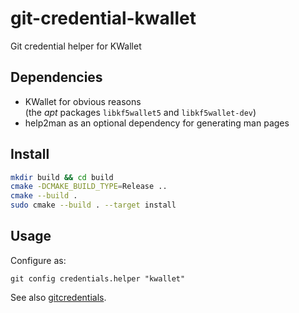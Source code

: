 # git-credential-kwallet

Git credential helper for KWallet

## Dependencies
* KWallet for obvious reasons <br>(the *apt* packages `libkf5wallet5` and `libkf5wallet-dev`)
* help2man as an optional dependency for generating man pages

## Install
```bash
mkdir build && cd build
cmake -DCMAKE_BUILD_TYPE=Release ..
cmake --build .
sudo cmake --build . --target install
```

## Usage
Configure as:
```
git config credentials.helper "kwallet"
```
See also [gitcredentials](https://git-scm.com/docs/gitcredentials).
